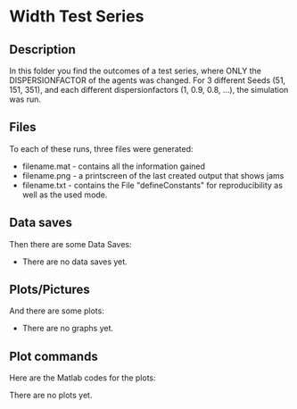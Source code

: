 # Width Test Series

## Description

In this folder you find the outcomes of a test series, where ONLY the DISPERSIONFACTOR of the agents was changed. For 3 different Seeds (51, 151, 351), and each different dispersionfactors (1, 0.9, 0.8, ...), the simulation was run. 

## Files

To each of these runs, three files were generated:
* filename.mat - contains all the information gained
* filename.png - a printscreen of the last created output that shows jams
* filename.txt - contains the File "defineConstants" for reproducibility as well as the used mode.

## Data saves

Then there are some Data Saves:
* There are no data saves yet.

## Plots/Pictures

And there are some plots:
* There are no graphs yet.

## Plot commands
Here are the Matlab codes for the plots:

There are no plots yet.